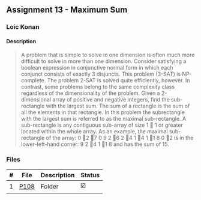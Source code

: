 ## Assignment 13 - Maximum Sum

### Loic Konan

#### Description

> A problem that is simple to solve in one dimension is often much more difficult to solve in more than
> one dimension. Consider satisfying a boolean expression in conjunctive normal form in which each
> conjunct consists of exactly 3 disjuncts. This problem (3-SAT) is NP-complete. The problem 2-SAT
> is solved quite efficiently, however. In contrast, some problems belong to the same complexity class
> regardless of the dimensionality of the problem.
> Given a 2-dimensional array of positive and negative integers, find the sub-rectangle with the largest
> sum. The sum of a rectangle is the sum of all the elements in that rectangle. In this problem the subrectangle
> with the largest sum is referred to as the maximal sub-rectangle.
> A sub-rectangle is any contiguous sub-array of size 1  1 or greater located within the whole array.
> As an example, the maximal sub-rectangle of the array:
> 0 􀀀2 􀀀7 0
> 9 2 􀀀6 2
> 􀀀4 1 􀀀4 1
> 􀀀1 8 0 􀀀2
> is in the lower-left-hand corner:
> 9 2
> 􀀀4 1
> 􀀀1 8
> and has the sum of 15. 

### Files

|   #   | File     | Description | Status                  |
| :---: | -------- | ----------- | ----------------------- |
|   1   | [P108](./P108) | Folder      | :ballot_box_with_check: |
